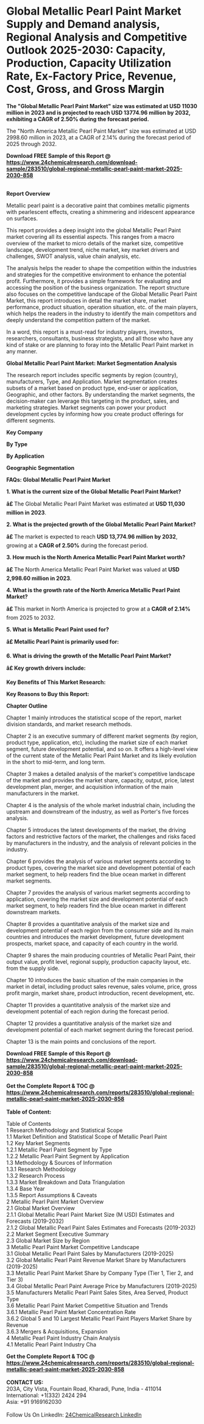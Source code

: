 <h1>Global Metallic Pearl Paint Market Supply and Demand analysis, Regional Analysis  and Competitive Outlook 2025-2030: Capacity, Production, Capacity Utilization Rate, Ex-Factory Price, Revenue, Cost, Gross, and Gross Margin</h1><p><strong>The "Global Metallic Pearl Paint Market" size was estimated at USD 11030 million in 2023 and is projected to reach USD 13774.96 million by 2032, exhibiting a CAGR of 2.50% during the forecast period.</strong></p><p>
</p><p>
The "North America Metallic Pearl Paint Market" size was estimated at USD 2998.60 million in 2023, at a CAGR of 2.14% during the forecast period of 2025 through 2032.</p><div><b>Download FREE Sample of this Report @ 
            <a href="https://www.24chemicalresearch.com/download-sample/283510/global-regional-metallic-pearl-paint-market-2025-2030-858">
            https://www.24chemicalresearch.com/download-sample/283510/global-regional-metallic-pearl-paint-market-2025-2030-858</a></b></div><br><p>
</p><p><strong>Report Overview</strong></p><p>
</p><p>
Metallic pearl paint is a decorative paint that combines metallic pigments with pearlescent effects, creating a shimmering and iridescent appearance on surfaces.</p><p>
</p><p>
This report provides a deep insight into the global Metallic Pearl Paint market covering all its essential aspects. This ranges from a macro overview of the market to micro details of the market size, competitive landscape, development trend, niche market, key market drivers and challenges, SWOT analysis, value chain analysis, etc.</p><p>
</p><p>
The analysis helps the reader to shape the competition within the industries and strategies for the competitive environment to enhance the potential profit. Furthermore, it provides a simple framework for evaluating and accessing the position of the business organization. The report structure also focuses on the competitive landscape of the Global Metallic Pearl Paint Market, this report introduces in detail the market share, market performance, product situation, operation situation, etc. of the main players, which helps the readers in the industry to identify the main competitors and deeply understand the competition pattern of the market.</p><p>
</p><p>In a word, this report is a must-read for industry players, investors, researchers, consultants, business strategists, and all those who have any kind of stake or are planning to foray into the Metallic Pearl Paint market in any manner.</p><p>
</p><p><strong>Global Metallic Pearl Paint Market: Market Segmentation Analysis</strong></p><p>
The research report includes specific segments by region (country), manufacturers, Type, and Application. Market segmentation creates subsets of a market based on product type, end-user or application, Geographic, and other factors. By understanding the market segments, the decision-maker can leverage this targeting in the product, sales, and marketing strategies. Market segments can power your product development cycles by informing how you create product offerings for different segments.</p><p>
</p><p><strong>Key Company</strong></p><p>
</p><p>
</p><p><strong>By Type</strong></p><p>
</p><p>
</p><p><strong>By Application</strong></p><p>
</p><p>
</p><p><strong>Geographic Segmentation</strong></p><p>
</p><p>

<strong>FAQs: Global Metallic Pearl Paint Market</strong></p><p>
<strong>1. What is the current size of the Global Metallic Pearl Paint Market?</strong></p><p>
</p><p><strong>â£ </strong>The Global Metallic Pearl Paint Market was estimated at <strong>USD 11,030 million in 2023</strong>.</p><p>
<strong>2. What is the projected growth of the Global Metallic Pearl Paint Market?</strong></p><p>
</p><p><strong>â£ </strong>The market is expected to reach <strong>USD 13,774.96 million by 2032</strong>, growing at a <strong>CAGR of 2.50%</strong> during the forecast period.</p><p>
<strong>3. How much is the North America Metallic Pearl Paint Market worth?</strong></p><p>
</p><p><strong>â£ </strong>The North America Metallic Pearl Paint Market was valued at <strong>USD 2,998.60 million in 2023</strong>.</p><p>
<strong>4. What is the growth rate of the North America Metallic Pearl Paint Market?</strong></p><p>
</p><p><strong>â£ </strong>This market in North America is projected to grow at a <strong>CAGR of 2.14%</strong> from 2025 to 2032.</p><p>
<strong>5. What is Metallic Pearl Paint used for?</strong></p><p>
</p><p><strong>â£ </strong><strong>Metallic Pearl Paint is primarily used for:</strong></p><p>
</p><p>
<strong>6. What is driving the growth of the Metallic Pearl Paint Market?</strong></p><p>
</p><p><strong>â£ </strong><strong>Key growth drivers include:</strong></p><p>
</p><p>
</p><p><strong>Key Benefits of This Market Research:</strong></p><p>
</p><p>
</p><p><strong>Key Reasons to Buy this Report:</strong></p><p>
</p><p>
</p><p><strong>Chapter Outline</strong></p><p>
Chapter 1 mainly introduces the statistical scope of the report, market division standards, and market research methods.</p><p>
Chapter 2 is an executive summary of different market segments (by region, product type, application, etc), including the market size of each market segment, future development potential, and so on. It offers a high-level view of the current state of the Metallic Pearl Paint Market and its likely evolution in the short to mid-term, and long term.</p><p>
Chapter 3 makes a detailed analysis of the market's competitive landscape of the market and provides the market share, capacity, output, price, latest development plan, merger, and acquisition information of the main manufacturers in the market.</p><p>
Chapter 4 is the analysis of the whole market industrial chain, including the upstream and downstream of the industry, as well as Porter's five forces analysis.</p><p>
Chapter 5 introduces the latest developments of the market, the driving factors and restrictive factors of the market, the challenges and risks faced by manufacturers in the industry, and the analysis of relevant policies in the industry.</p><p>
Chapter 6 provides the analysis of various market segments according to product types, covering the market size and development potential of each market segment, to help readers find the blue ocean market in different market segments.</p><p>
Chapter 7 provides the analysis of various market segments according to application, covering the market size and development potential of each market segment, to help readers find the blue ocean market in different downstream markets.</p><p>
Chapter 8 provides a quantitative analysis of the market size and development potential of each region from the consumer side and its main countries and introduces the market development, future development prospects, market space, and capacity of each country in the world.</p><p>
Chapter 9 shares the main producing countries of Metallic Pearl Paint, their output value, profit level, regional supply, production capacity layout, etc. from the supply side.</p><p>
Chapter 10 introduces the basic situation of the main companies in the market in detail, including product sales revenue, sales volume, price, gross profit margin, market share, product introduction, recent development, etc.</p><p>
Chapter 11 provides a quantitative analysis of the market size and development potential of each region during the forecast period.</p><p>
Chapter 12 provides a quantitative analysis of the market size and development potential of each market segment during the forecast period.</p><p>
Chapter 13 is the main points and conclusions of the report.</p><div><b>Download FREE Sample of this Report @ 
            <a href="https://www.24chemicalresearch.com/download-sample/283510/global-regional-metallic-pearl-paint-market-2025-2030-858">
            https://www.24chemicalresearch.com/download-sample/283510/global-regional-metallic-pearl-paint-market-2025-2030-858</a></b></div><br><div><b>Get the Complete Report & TOC @ 
            <a href="https://www.24chemicalresearch.com/reports/283510/global-regional-metallic-pearl-paint-market-2025-2030-858">
            https://www.24chemicalresearch.com/reports/283510/global-regional-metallic-pearl-paint-market-2025-2030-858</a></b></div><br>
            <b>Table of Content:</b><p>Table of Contents<br />
1 Research Methodology and Statistical Scope<br />
1.1 Market Definition and Statistical Scope of Metallic Pearl Paint<br />
1.2 Key Market Segments<br />
1.2.1 Metallic Pearl Paint Segment by Type<br />
1.2.2 Metallic Pearl Paint Segment by Application<br />
1.3 Methodology & Sources of Information<br />
1.3.1 Research Methodology<br />
1.3.2 Research Process<br />
1.3.3 Market Breakdown and Data Triangulation<br />
1.3.4 Base Year<br />
1.3.5 Report Assumptions & Caveats<br />
2 Metallic Pearl Paint Market Overview<br />
2.1 Global Market Overview<br />
2.1.1 Global Metallic Pearl Paint Market Size (M USD) Estimates and Forecasts (2019-2032)<br />
2.1.2 Global Metallic Pearl Paint Sales Estimates and Forecasts (2019-2032)<br />
2.2 Market Segment Executive Summary<br />
2.3 Global Market Size by Region<br />
3 Metallic Pearl Paint Market Competitive Landscape<br />
3.1 Global Metallic Pearl Paint Sales by Manufacturers (2019-2025)<br />
3.2 Global Metallic Pearl Paint Revenue Market Share by Manufacturers (2019-2025)<br />
3.3 Metallic Pearl Paint Market Share by Company Type (Tier 1, Tier 2, and Tier 3)<br />
3.4 Global Metallic Pearl Paint Average Price by Manufacturers (2019-2025)<br />
3.5 Manufacturers Metallic Pearl Paint Sales Sites, Area Served, Product Type<br />
3.6 Metallic Pearl Paint Market Competitive Situation and Trends<br />
3.6.1 Metallic Pearl Paint Market Concentration Rate<br />
3.6.2 Global 5 and 10 Largest Metallic Pearl Paint Players Market Share by Revenue<br />
3.6.3 Mergers & Acquisitions, Expansion<br />
4 Metallic Pearl Paint Industry Chain Analysis<br />
4.1 Metallic Pearl Paint Industry Cha</p><div><b>Get the Complete Report & TOC @ 
            <a href="https://www.24chemicalresearch.com/reports/283510/global-regional-metallic-pearl-paint-market-2025-2030-858">
            https://www.24chemicalresearch.com/reports/283510/global-regional-metallic-pearl-paint-market-2025-2030-858</a></b></div><br><b>CONTACT US:</b><br>
            203A, City Vista, Fountain Road, Kharadi, Pune, India - 411014<br>
            International: +1(332) 2424 294<br>
            Asia: +91 9169162030 <br><br>
            Follow Us On LinkedIn: <a href="https://www.linkedin.com/company/24chemicalresearch/">24ChemicalResearch LinkedIn</a>